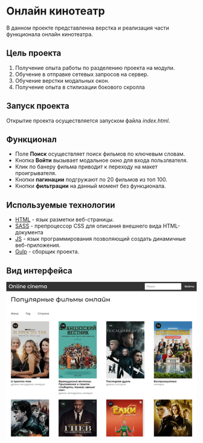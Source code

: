 # Онлайн кинотеатр

В данном проекте представленна верстка и реализация части функционала онлайн кинотеатра.

## Цель проекта
1. Получение опыта работы по разделению проекта на модули.
2. Обучение в отправке сетевых запросов на сервер.
3. Обучение верстки модальных окон.
4. Получение опыта в стилизации бокового скролла

## Запуск проекта
Открытие проекта осуществляется запуском файла *index.html*.


## Функционал
+ Поле **Поиск** осуществляет поиск фильмов по ключевым словам. 
+ Кнопка **Войти** вызывает модальное окно для входа пользлвателя.
+ Клик по банеру фильма приводит к переходу на макет проигрывателя.
+ Кнопки **пагинации** подгружают по 20 фильмов из топ 100.
+ Кнопки **фильтрации** на данный момент без функционала.

## Используемые технологии

* [HTML](https://developer.mozilla.org/ru/docs/Learn/Getting_started_with_the_web/HTML_basics) - язык разметки веб-страницы.
* [SASS](https://sass-scss.ru/documentation/sintaksis/) - препроцессор CSS для описания внешнего вида HTML-документа
* [JS](https://developer.mozilla.org/ru/docs/Learn/JavaScript/First_steps/What_is_JavaScript) - язык программирования позволяющий создать динамичные веб-приложения.
* [Gulp](https://webdesign-master.ru/blog/docs/gulp-documentation.html) - сборщик проекта.

## Вид интерфейса
![Clock](img/imgCinemaForGit.PNG)

